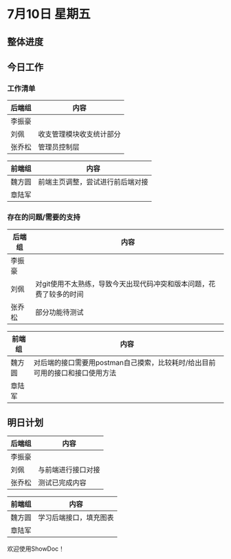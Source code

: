 # 7月10日 星期五
## 整体进度
	
## 今日工作
### 工作清单
|  后端组 | 内容  |
| ------------ | ------------ |
| 李振豪  |   |
| 刘佩  | 收支管理模块收支统计部分  |
| 张乔松  |  管理员控制层  |

|  前端组 | 内容  |
| ------------ | ------------ |
| 魏方圆  |  前端主页调整，尝试进行前后端对接 |
| 章陆军  |   |
### 存在的问题/需要的支持
|  后端组 | 内容  |
| ------------ | ------------ |
| 李振豪  |   |
| 刘佩  | 对git使用不太熟练，导致今天出现代码冲突和版本问题，花费了较多的时间  |
| 张乔松  |  部分功能待测试  |

|  前端组 | 内容  |
| ------------ | ------------ |
| 魏方圆  | 对后端的接口需要用postman自己摸索，比较耗时/给出目前可用的接口和接口使用方法  |
| 章陆军  |   |
## 明日计划
|  后端组 | 内容  |
| ------------ | ------------ |
| 李振豪  |   |
| 刘佩  | 与前端进行接口对接  |
| 张乔松  | 测试已完成内容   |

|  前端组 | 内容  |
| ------------ | ------------ |
| 魏方圆  | 学习后端接口，填充图表  |
| 章陆军  |   |
欢迎使用ShowDoc！